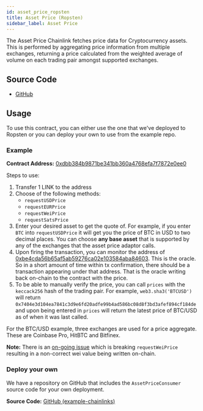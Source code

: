 ```yaml
---
id: asset_price_ropsten
title: Asset Price (Ropsten)
sidebar_label: Asset Price
---
```


The Asset Price Chainlink fetches price data for Cryptocurrency assets.
This is performed by aggregating price information from multiple
exchanges, returning a price calculated from the weighted average of
volume on each trading pair amongst supported exchanges.

## Source Code

- [GitHub](https://github.com/linkpoolio/asset-price-cl-ea)

## Usage
To use this contract, you can either use the one that we've deployed to
Ropsten or you can deploy your own to use from the example repo.

### Example
**Contract Address:** [0xdbb384b9871be341bb360a4768efa7f7872e0ee0](https://ropsten.etherscan.io/address/0xdbb384b9871be341bb360a4768efa7f7872e0ee0)

Steps to use:

1. Transfer 1 LINK to the address
2. Choose of the following methods:
    - `requestUSDPrice`
    - `requestEURPrice`
    - `requestWeiPrice`
    - `requestSatsPrice`
3. Enter your desired asset to get the quote of. For example, if you
enter `BTC` into `requestUSDPrice` it will get you the price of BTC
in USD to two decimal places. You can choose **any base asset** that is
supported by any of the exchanges that the asset price adaptor calls.
4. Upon firing the transaction, you can monitor the address of
[0xbe4cda56b65af5ab59276ca02e103584aba84603](https://ropsten.etherscan.io/address/0xbe4cda56b65af5ab59276ca02e103584aba84603).
This is the oracle. So in a short amount of time within tx
confirmation, there should be a transaction appearing under that address.
That is the oracle writing back on-chain to the contract with the price.
5. To be able to manually verify the price, you can call `prices` with the
`keccack256` hash of the trading pair. For example, `web3.sha3('BTCUSD')`
will return `0x7404e3d104ea7841c3d9e6fd20adfe99b4ad586bc08d8f3bd3afef894cf184de`
and upon being entered in `prices` will return the latest price of BTC/USD
as of when it was last called.

For the BTC/USD example, three exchanges are used for a price aggregate.
These are Coinbase Pro, HitBTC and Bitfinex.

**Note:** There is an [on-going issue](https://www.pivotaltracker.com/n/projects/2129823/stories/162187918)
which is breaking `requestWeiPrice` resulting in a non-correct wei value
being written on-chain.

### Deploy your own
We have a repository on GitHub that includes the `AssetPriceConsumer`
source code for your own deployment.

**Source Code:** [GitHub (example-chainlinks)](https://github.com/linkpoolio/example-chainlinks)
